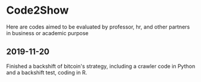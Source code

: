 # Code2Show
Here are codes aimed to be evaluated by professor,  hr, and other partners in business or academic purpose
## 2019-11-20
Finished a backshift of bitcoin's strategy, including a crawler code in Python and a backshift test, coding in R.
